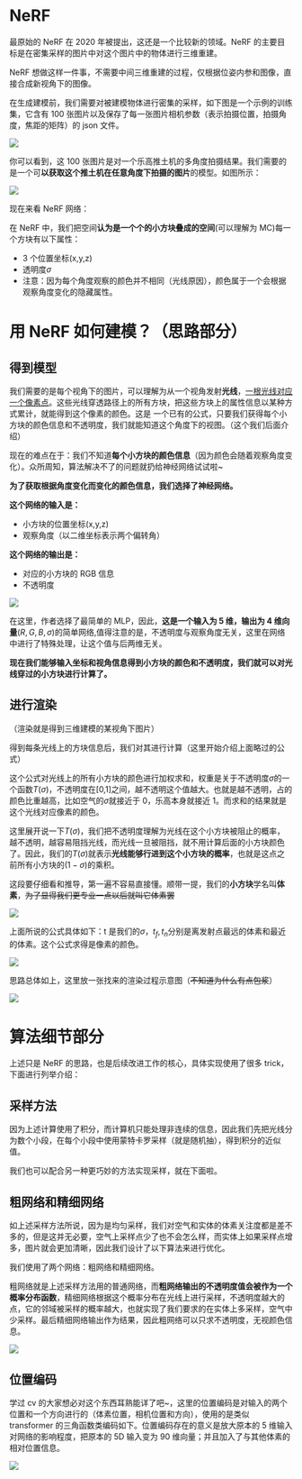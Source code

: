 # NeRF

最原始的 NeRF 在 2020 年被提出，这还是一个比较新的领域。NeRF 的主要目标是在密集采样的图片中对这个图片中的物体进行三维重建。

NeRF 想做这样一件事，不需要中间三维重建的过程，仅根据位姿内参和图像，直接合成新视角下的图像。

在生成建模前，我们需要对被建模物体进行密集的采样，如下图是一个示例的训练集，它含有 100 张图片以及保存了每一张图片相机参数（表示拍摄位置，拍摄角度，焦距的矩阵）的 json 文件。

![](https://pic-hdu-cs-wiki-1307923872.cos.ap-shanghai.myqcloud.com/boxcn6jg09V944MU1sBsstmdaib.png)

你可以看到，这 100 张图片是对一个乐高推土机的多角度拍摄结果。我们需要的是一个可<strong>以获取这个推土机在任意角度下拍摄的图片</strong>的模型。如图所示：

![](https://pic-hdu-cs-wiki-1307923872.cos.ap-shanghai.myqcloud.com/boxcnLEEyuUWOwiJOePhmmsAakd.gif)

现在来看 NeRF 网络：

在 NeRF 中，我们把空间<strong>认为是一个个的小方块叠成的空间</strong>(可以理解为 MC)每一个方块有以下属性：

- 3 个位置坐标(x,y,z)
- 透明度$\sigma$
- 注意：因为每个角度观察的颜色并不相同（光线原因），颜色属于一个会根据观察角度变化的隐藏属性。

# 用 NeRF 如何建模？（思路部分）

## 得到模型

我们需要的是每个视角下的图片，可以理解为从一个视角发射<strong>光线</strong>，<u>一根光线对应一个像素点</u>。这些光线穿透路径上的所有方块，把这些方块上的属性信息以某种方式累计，就能得到这个像素的颜色。这是 一个已有的公式，只要我们获得每个小方块的颜色信息和不透明度，我们就能知道这个角度下的视图。（这个我们后面介绍）

现在的难点在于：我们不知道<strong>每个小方块的颜色信息</strong>（因为颜色会随着观察角度变化）。众所周知，算法解决不了的问题就扔给神经网络试试啦~

<strong>为了获取根据角度变化而变化的颜色信息，我们选择了神经网络。</strong>

<strong>这个网络的输入是：</strong>

- 小方块的位置坐标(x,y,z)
- 观察角度（以二维坐标表示两个偏转角）

<strong>这个网络的输出是：</strong>

- 对应的小方块的 RGB 信息
- 不透明度

![](https://pic-hdu-cs-wiki-1307923872.cos.ap-shanghai.myqcloud.com/boxcni4q9Cp8G7H9HjKMrfImcZe.jpg)

在这里，作者选择了最简单的 MLP，因此，<strong>这是一个输入为 5 维，输出为 4 维向量</strong>($R,G,B,\sigma$)的简单网络,值得注意的是，不透明度与观察角度无关，这里在网络中进行了特殊处理，让这个值与后两维无关。

<strong>现在我们能够输入坐标和视角信息得到小方块的颜色和不透明度，我们就可以对光线穿过的小方块进行计算了。</strong>

## 进行渲染

（渲染就是得到三维建模的某视角下图片）

得到每条光线上的方块信息后，我们对其进行计算（这里开始介绍上面略过的公式）

这个公式对光线上的所有小方块的颜色进行加权求和，权重是关于不透明度$\sigma$的一个函数$T(\sigma)$，不透明度在[0,1]之间，越不透明这个值越大。也就是越不透明，占的颜色比重越高，比如空气的$\sigma$就接近于 0，乐高本身就接近 1。而求和的结果就是这个光线对应像素的颜色。

这里展开说一下$T(\sigma)$，我们把不透明度理解为光线在这个小方块被阻止的概率，越不透明，越容易阻挡光线，而光线一旦被阻挡，就不用计算后面的小方块颜色了。因此，我们的$T(\sigma)$就表示<strong>光线能够行进到这个小方块的概率</strong>，也就是这点之前所有小方块的$(1-\sigma)$的乘积。

这段要仔细看和推导，第一遍不容易直接懂。顺带一提，我们的<strong>小方块</strong>学名叫<strong>体素</strong>，<del>为了显得我们更专业一点以后就叫它体素罢</del>

![](https://pic-hdu-cs-wiki-1307923872.cos.ap-shanghai.myqcloud.com/boxcnnwHy3Hlhbu2bOsi6r2BYJe.png)

上面所说的公式具体如下：t 是我们的$\sigma$，$t_f,t_n$分别是离发射点最远的体素和最近的体素。这个公式求得是像素的颜色。

![](https://pic-hdu-cs-wiki-1307923872.cos.ap-shanghai.myqcloud.com/boxcnDWBUOJucS2YdT7MlKBAq8g.png)

思路总体如上，这里放一张找来的渲染过程示意图（<del>不知道为什么有点包浆</del>）

![](https://pic-hdu-cs-wiki-1307923872.cos.ap-shanghai.myqcloud.com/boxcnfH30VDvbSdzahs5lRuirUd.gif)

# 算法细节部分

上述只是 NeRF 的思路，也是后续改进工作的核心，具体实现使用了很多 trick，下面进行列举介绍：

## 采样方法

因为上述计算使用了积分，而计算机只能处理非连续的信息，因此我们先把光线分为数个小段，在每个小段中使用蒙特卡罗采样（就是随机抽），得到积分的近似值。

我们也可以配合另一种更巧妙的方法实现采样，就在下面啦。

## 粗网络和精细网络

如上述采样方法所说，因为是均匀采样，我们对空气和实体的体素关注度都是差不多的，但是这并无必要，空气上采样点少了也不会怎么样，而实体上如果采样点增多，图片就会更加清晰，因此我们设计了以下算法来进行优化。

我们使用了两个网络：粗网络和精细网络。

粗网络就是上述采样方法用的普通网络，而<strong>粗网络输出的不透明度值会被作为一个概率分布函数</strong>，精细网络根据这个概率分布在光线上进行采样，不透明度越大的点，它的邻域被采样的概率越大，也就实现了我们要求的在实体上多采样，空气中少采样。最后精细网络输出作为结果，因此粗网络可以只求不透明度，无视颜色信息。

![](https://pic-hdu-cs-wiki-1307923872.cos.ap-shanghai.myqcloud.com/boxcnwl72wntQgYMFvRPTWY5fPf.png)

## 位置编码

学过 cv 的大家想必对这个东西耳熟能详了吧~，这里的位置编码是对输入的两个位置和一个方向进行的（体素位置，相机位置和方向），使用的是类似 transformer 的三角函数类编码如下。位置编码存在的意义是放大原本的 5 维输入对网络的影响程度，把原本的 5D 输入变为 90 维向量；并且加入了与其他体素的相对位置信息。

![](https://pic-hdu-cs-wiki-1307923872.cos.ap-shanghai.myqcloud.com/boxcnliAj5mb0Afz0TOMwrwytmh.png)
